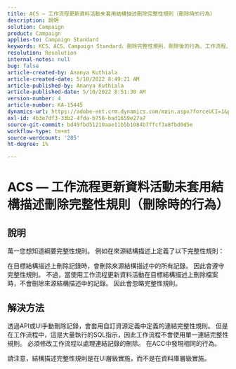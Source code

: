 ```yaml
---
title: ACS — 工作流程更新資料活動未套用結構描述刪除完整性規則（刪除時的行為）
description: 說明
solution: Campaign
product: Campaign
applies-to: Campaign Standard
keywords: KCS、ACS、Campaign Standard、刪除完整性規則、刪除後的行為、工作流程、更新資料
resolution: Resolution
internal-notes: null
bug: false
article-created-by: Ananya Kuthiala
article-created-date: 5/10/2022 8:49:21 AM
article-published-by: Ananya Kuthiala
article-published-date: 5/10/2022 8:51:30 AM
version-number: 4
article-number: KA-15445
dynamics-url: https://adobe-ent.crm.dynamics.com/main.aspx?forceUCI=1&pagetype=entityrecord&etn=knowledgearticle&id=01894013-3ed0-ec11-a7b5-0022480a8e40
exl-id: 4b3e7df3-33b2-4fda-b756-bad1659e27a7
source-git-commit: bd49fbd51210aae11b5b1084b7ffcf3a8fbd0d5e
workflow-type: tm+mt
source-wordcount: '205'
ht-degree: 1%

---
```


# ACS — 工作流程更新資料活動未套用結構描述刪除完整性規則（刪除時的行為）

## 說明


萬一您想知道綱要完整性規則。 例如在來源結構描述上定義了以下完整性規則：



在目標結構描述上刪除記錄時，會刪除來源結構描述中的所有記錄。 因此會遵守完整性規則。 不過，當使用工作流程更新資料活動在目標結構描述上刪除檔案時，不會刪除來源結構描述中的記錄。 因此會忽略完整性規則。


## 解決方法


透過API或UI手動刪除記錄，會套用自訂資源定義中定義的連結完整性規則。 但是在工作流程中，這是大量執行的SQL指示，因此工作流程不會使用單一連結完整性規則。 必須修改工作流程以處理連結記錄的刪除。 在ACC中發現相同的行為。

請注意，結構描述完整性規則是在UI層級實施，而不是在資料庫層級實施。
